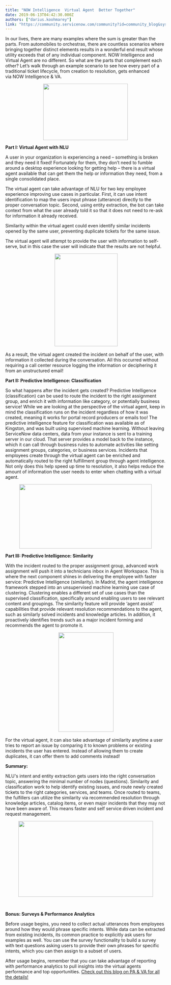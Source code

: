 ```yaml
---
title: "NOW Intelligence  Virtual Agent  Better Together"
date: 2019-06-13T04:42:30.000Z
authors: ["darius.koohmarey"]
link: "https://community.servicenow.com/community?id=community_blog&sys_id=daac4774db82ff80e0e80b55ca9619f4"
---
```

<p>In our lives, there are many examples where the sum is greater than the parts. From automobiles to orchestras, there are countless scenarios where bringing together distinct elements results in a wonderful end result whose utility exceeds that of any individual component. NOW Intelligence and Virtual Agent are no different. So what are the parts that complement each other? Let’s walk through an example scenario to see how every part of a traditional ticket lifecycle, from creation to resolution, gets enhanced via NOW Intelligence &amp; VA.</p>
<p style="text-align: center;"><strong><img src="https://community.servicenow.com/16d0ba81db8e7bc0e0e80b55ca961953.iix" width="266" height="177" /></strong></p>
<p><strong>Part I: Virtual Agent with NLU</strong></p>
<p>A user in your organization is experiencing a need – something is broken and they need it fixed! Fortunately for them, they don’t need to fumble around a desktop experience looking for getting help – there is a virtual agent available that can get them the help or information they need, from a single consolidated place.</p>
<p>The virtual agent can take advantage of NLU for two key employee experience improving use cases in particular. First, it can use intent identification to map the users input phrase (utterance) directly to the proper conversation topic. Second, using entity extraction, the bot can take context from what the user already told it so that it does not need to re-ask for information it already received.</p>
<p>Similarity within the virtual agent could even identify similar incidents opened by the same user, preventing duplicate tickets for the same issue.</p>
<p>The virtual agent will attempt to provide the user with information to self-serve, but in this case the user will indicate that the results are not helpful.</p>
<p style="text-align: center;"> <img style="max-width: 100%; max-height: 480px;" src="https://community.servicenow.com/b9cfea41db4e7bc0e0e80b55ca9619d7.iix" width="198" height="291" /></p>
<p>As a result, the virtual agent created the incident on behalf of the user, with information it collected during the conversation. All this occurred without requiring a call center resource logging the information or deciphering it from an unstructured email!</p>
<p><strong>Part II: Predictive Intelligence: Classification </strong></p>
<p>So what happens after the incident gets created? Predictive Intelligence (classification) can be used to route the incident to the right assignment group, and enrich it with information like category, or potentially business service! While we are looking at the perspective of the virtual agent, keep in mind the classification runs on the incident regardless of how it was created, meaning it works for portal record producers or emails too! The predictive intelligence feature for classification was available as of Kingston, and was built using supervised machine learning. Without leaving ServiceNow data centers, data from your instance is sent to a training server in our cloud. That server provides a model back to the instance, which it can call through business rules to automate activities like setting assignment groups, categories, or business services. Incidents that employees create through the virtual agent can be enriched and automatically routed to the right fulfillment group through agent intelligence. Not only does this help speed up time to resolution, it also helps reduce the amount of information the user needs to enter when chatting with a virtual agent.</p>
<p style="text-align: center;"><img style="max-width: 100%; max-height: 480px;" src="https://community.servicenow.com/df60ba4ddb4e7bc0e0e80b55ca96197c.iix" width="416" height="202" /></p>
<p><strong>Part III: Predictive Intelligence: Similarity</strong></p>
<p>With the incident routed to the proper assignment group, advanced work assignment will push it into a technicians inbox in Agent Workspace. This is where the next component shines in delivering the employee with faster service: Predictive Intelligence (similarity). In Madrid, the agent intelligence framework stepped into an unsupervised machine learning use case of clustering. Clustering enables a different set of use cases than the supervised classification, specifically around enabling users to see relevant content and groupings. The similarity feature will provide ‘agent assist’ capabilities that provide relevant resolution recommendations to the agent, such as similarly solved incidents and knowledge articles. In addition, it proactively identifies trends such as a major incident forming and recommends the agent to promote it.</p>
<p style="text-align: center;"> <img style="max-width: 100%; max-height: 480px;" src="https://community.servicenow.com/00907acddb4e7bc0e0e80b55ca9619ca.iix" width="173" height="312" /></p>
<p>For the virtual agent, it can also take advantage of similarity anytime a user tries to report an issue by comparing it to known problems or existing incidents the user has entered. Instead of allowing them to create duplicates, it can offer them to add comments instead!</p>
<p><strong>Summary:</strong></p>
<p style="text-align: left;">NLU&#39;s intent and entity extraction gets users into the right conversation topic, answering the minimal number of nodes (questions). Similarity and classification work to help identify existing issues, and route newly created tickets to the right categories, services, and teams. Once routed to teams, the fulfillers can utilize the similarity via recommended resolution through knowledge articles, catalog items, or even major incidents that they may not have been aware of. This means faster and self service driven incident and request management.</p>
<p style="text-align: center;"><img style="max-width: 100%; max-height: 480px;" src="https://community.servicenow.com/24c4b5e81be188507a5933f2cd4bcb98.iix" width="423" height="238" /></p>
<p> </p>
<p><strong>Bonus: Surveys &amp; Performance Analytics</strong></p>
<p>Before usage begins, you need to collect actual utterances from employees around how they would phrase specific intents. While data can be extracted from existing incidents, its common practice to explicitly ask users for examples as well. You can use the survey functionality to build a survey with text questions asking users to provide their own phrases for specific intents, which you can then assign to a subset of users.</p>
<p>After usage begins, remember that you can take advantage of reporting with performance analytics to pull insights into the virtual agents performance and top opportunities. <a href="https://community.servicenow.com/community?id&#61;community_blog&amp;sys_id&#61;5993d805dbbd770c4819fb243996191e" rel="nofollow">Check out this blog on PA &amp; VA for all the details!</a></p>
<p> </p>